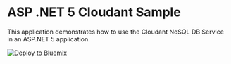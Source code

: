 # ASP .NET 5 Cloudant Sample

This application demonstrates how to use the Cloudant NoSQL DB Service in an ASP.NET 5 application.

[![Deploy to Bluemix](https://bluemix.net/deploy/button.png)](https://bluemix.net/deploy)


